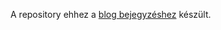 A repository ehhez a [blog bejegyzéshez](https://hunszasz.github.io/hasznos/test/trend/2023/09/22/a-java21-el%C3%A9rkezett-%C3%ADgy-kezd-haszn%C3%A1lni-4-l%C3%A9p%C3%A9sben.html) készült.